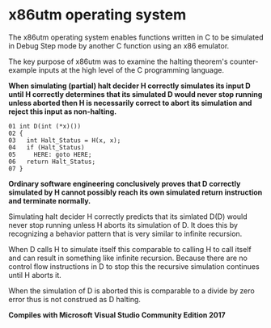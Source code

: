 # x86utm operating system

The x86utm operating system enables functions written in C to be simulated in Debug Step mode by another C function using an x86 emulator. 

The key purpose of x86utm was to examine the halting theorem's counter-example inputs at the high level of the C programming language. 

**When simulating (partial) halt decider H correctly simulates its input D until H correctly determines that its simulated D would never stop running unless aborted then H is necessarily correct to abort its simulation and reject this input as non-halting.**
```
01 int D(int (*x)()) 
02 {
03   int Halt_Status = H(x, x); 
04   if (Halt_Status)   
05     HERE: goto HERE; 
06   return Halt_Status; 
07 }
```

**Ordinary software engineering conclusively proves that D correctly simulated by H cannot possibly
reach its own simulated return instruction and terminate normally.**

Simulating halt decider H correctly predicts that its simlated D(D) would never stop running unless H aborts its simulation of D. It does this by recognizing a behavior pattern that is very similar to infinite recursion. 

When D calls H to simulate itself this comparable to calling H to call itself and can result in something like infinite recursion. Because there are no control flow instructions in D to stop this the recursive simulation continues until H aborts it. 

When the simulation of D is aborted this is comparable to a divide by zero error thus is not construed as D halting. 

**Compiles with Microsoft Visual Studio Community Edition 2017**
